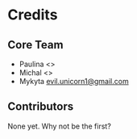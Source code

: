 # Credits

## Core Team

* Paulina <>
* Michal <>
* Mykyta <evil.unicorn1@gmail.com>

## Contributors

None yet. Why not be the first?
